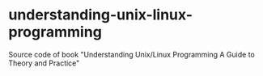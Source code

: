 # understanding-unix-linux-programming
Source code of book "Understanding Unix/Linux Programming A Guide to Theory and Practice"
